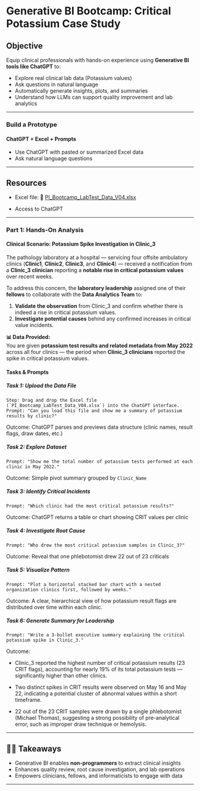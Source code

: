 # Generative BI Bootcamp: Critical Potassium Case Study

## Objective

Equip clinical professionals with hands-on experience using **Generative BI tools like ChatGPT** to:

* Explore real clinical lab data (Potassium values)
* Ask questions in natural language
* Automatically generate insights, plots, and summaries
* Understand how LLMs can support quality improvement and lab analytics

---

### Build a Prototype

#### ChatGPT + Excel + Prompts

* Use ChatGPT with pasted or summarized Excel data
* Ask natural language questions

---

## Resources

* Excel file: 🔗 [PI_Bootcamp_LabTest_Data_V04.xlsx](https://github.com/srikarchamala/PI_Summit_Bootcamp/blob/main/PI_Bootcamp_LabTest_Data_V04.xlsx)

* Access to ChatGPT
---
### Part 1: Hands-On Analysis

#### Clinical Scenario: Potassium Spike Investigation in Clinic_3

The pathology laboratory at a hospital — servicing four offsite ambulatory clinics (**Clinic1**, **Clinic2**, **Clinic3**, and **Clinic4**) — received a notification from a **Clinic_3 clinician** reporting a **notable rise in critical potassium values** over recent weeks.

To address this concern, the **laboratory leadership** assigned one of their **fellows** to collaborate with the **Data Analytics Team** to:

1. **Validate the observation** from Clinic_3 and confirm whether there is indeed a rise in critical potassium values.
2. **Investigate potential causes** behind any confirmed increases in critical value incidents.

**📊 Data Provided:**  
You are given **potassium test results and related metadata from May 2022** across all four clinics — the period when **Clinic_3 clinicians** reported the spike in critical potassium values.


#### Tasks & Prompts

##### Task 1: Upload the Data File

```plaintext
Step: Drag and drop the Excel file (`PI_Bootcamp_LabTest_Data_V04.xlsx`) into the ChatGPT interface.
Prompt: "Can you load this file and show me a summary of potassium results by clinic?"
```

Outcome: ChatGPT parses and previews data structure (clinic names, result flags, draw dates, etc.)

##### Task 2: Explore Dataset

```plaintext
Prompt: "Show me the total number of potassium tests performed at each clinic in May 2022."
```

Outcome: Simple pivot summary grouped by `Clinic_Name`

##### Task 3: Identify Critical Incidents

```plaintext
Prompt: "Which clinic had the most critical potassium results?"
```

Outcome: ChatGPT returns a table or chart showing CRIT values per clinic

##### Task 4: Investigate Root Cause

```plaintext
Prompt: "Who drew the most critical potassium samples in Clinic_3?"
```

Outcome: Reveal that one phlebotomist drew 22 out of 23 criticals

##### Task 5: Visualize Pattern

```plaintext
Prompt: "Plot a horizontal stacked bar chart with a nested organization clinics first, followed by weeks."
```

Outcome: A clear, hierarchical view of how potassium result flags are distributed over time within each clinic.

##### Task 6: Generate Summary for Leadership

```plaintext
Prompt: "Write a 3-bullet executive summary explaining the critical potassium spike in Clinic_3."
```
Outcome:

- Clinic_3 reported the highest number of critical potassium results (23 CRIT flags), accounting for nearly 19% of its total potassium tests — significantly higher than other clinics.

- Two distinct spikes in CRIT results were observed on May 16 and May 22, indicating a potential cluster of abnormal values within a short timeframe.

- 22 out of the 23 CRIT samples were drawn by a single phlebotomist (Michael Thomas), suggesting a strong possibility of pre-analytical error, such as improper draw technique or hemolysis.


---

## 👨‍⚕️ Takeaways

* Generative BI enables **non-programmers** to extract clinical insights
* Enhances quality review, root cause investigation, and lab operations
* Empowers clinicians, fellows, and informaticists to engage with data

---
